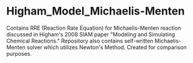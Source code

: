 # Higham_Model_Michaelis-Menten
Contains RRE (Reaction Rate Equation) for Michaelis-Menten reaction discussed in Higham's 2008 SIAM paper "Modeling and Simulating Chemical Reactions."  Repository also contains self-written Michaelis-Menten solver which utilizes Newton's Method.  Created for comparison purposes.
